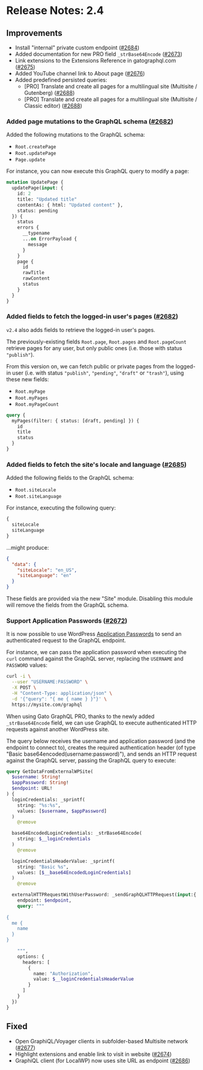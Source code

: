 # Release Notes: 2.4

## Improvements

- Install "internal" private custom endpoint ([#2684](https://github.com/GatoGraphQL/GatoGraphQL/pull/2684))
- Added documentation for new PRO field `_strBase64Encode` ([#2673](https://github.com/GatoGraphQL/GatoGraphQL/pull/2673))
- Link extensions to the Extensions Reference in gatographql.com ([#2675](https://github.com/GatoGraphQL/GatoGraphQL/pull/2675))
- Added YouTube channel link to About page ([#2676](https://github.com/GatoGraphQL/GatoGraphQL/pull/2676))
- Added predefined persisted queries:
  - [PRO] Translate and create all pages for a multilingual site (Multisite / Gutenberg) ([#2688](https://github.com/GatoGraphQL/GatoGraphQL/pull/2688))
  - [PRO] Translate and create all pages for a multilingual site (Multisite / Classic editor) ([#2688](https://github.com/GatoGraphQL/GatoGraphQL/pull/2688))

### Added page mutations to the GraphQL schema ([#2682](https://github.com/GatoGraphQL/GatoGraphQL/pull/2682))

Added the following mutations to the GraphQL schema:

- `Root.createPage`
- `Root.updatePage`
- `Page.update`

For instance, you can now execute this GraphQL query to modify a page:

```graphql
mutation UpdatePage {
  updatePage(input: {
    id: 2
    title: "Updated title"
    contentAs: { html: "Updated content" },
    status: pending
  }) {
    status
    errors {
      __typename
      ...on ErrorPayload {
        message
      }
    }
    page {
      id
      rawTitle
      rawContent
      status
    }
  }
}
```

### Added fields to fetch the logged-in user's pages ([#2682](https://github.com/GatoGraphQL/GatoGraphQL/pull/2682))

`v2.4` also adds fields to retrieve the logged-in user's pages.

The previously-existing fields `Root.page`, `Root.pages` and `Root.pageCount` retrieve pages for any user, but only public ones (i.e. those with status `"publish"`).

From this version on, we can fetch public or private pages from the logged-in user (i.e. with status `"publish"`, `"pending"`, `"draft"` or `"trash"`), using these new fields:

- `Root.myPage`
- `Root.myPages`
- `Root.myPageCount`

```graphql
query {
  myPages(filter: { status: [draft, pending] }) {
    id
    title
    status
  }
}
```

### Added fields to fetch the site's locale and language ([#2685](https://github.com/GatoGraphQL/GatoGraphQL/pull/2685))

Added the following fields to the GraphQL schema:

- `Root.siteLocale`
- `Root.siteLanguage`

For instance, executing the following query:

```graphql
{
  siteLocale
  siteLanguage
}
```

...might produce:

```json
{
  "data": {
    "siteLocale": "en_US",
    "siteLanguage": "en"
  }
}
```

These fields are provided via the new "Site" module. Disabling this module will remove the fields from the GraphQL schema.

### Support Application Passwords ([#2672](https://github.com/GatoGraphQL/GatoGraphQL/pull/2672))

It is now possible to use WordPress [Application Passwords](https://make.wordpress.org/core/2020/11/05/application-passwords-integration-guide/) to send an authenticated request to the GraphQL endpoint.

For instance, we can pass the application password when executing the `curl` command against the GraphQL server, replacing the `USERNAME` and `PASSWORD` values:

```bash
curl -i \
  --user "USERNAME:PASSWORD" \
  -X POST \
  -H "Content-Type: application/json" \
  -d '{"query": "{ me { name } }"}' \
  https://mysite.com/graphql
```

When using Gato GraphQL PRO, thanks to the newly added `_strBase64Encode` field, we can use GraphQL to execute authenticated HTTP requests against another WordPress site.

The query below receives the username and application password (and the endpoint to connect to), creates the required authentication header (of type "Basic base64encoded(username:password)"), and sends an HTTP request against the GraphQL server, passing the GraphQL query to execute:

```graphql
query GetDataFromExternalWPSite(
  $username: String!
  $appPassword: String!
  $endpoint: URL!
) {
  loginCredentials: _sprintf(
    string: "%s:%s",
    values: [$username, $appPassword]
  )
    @remove

  base64EncodedLoginCredentials: _strBase64Encode(
    string: $__loginCredentials
  )
    @remove

  loginCredentialsHeaderValue: _sprintf(
    string: "Basic %s",
    values: [$__base64EncodedLoginCredentials]
  )
    @remove

  externalHTTPRequestWithUserPassword: _sendGraphQLHTTPRequest(input:{
    endpoint: $endpoint,
    query: """
  
{
  me {
    name
  }
}

    """,
    options: {
      headers: [
        {
          name: "Authorization",
          value: $__loginCredentialsHeaderValue
        }
      ]
    }
  })
}
```

## Fixed

- Open GraphiQL/Voyager clients in subfolder-based Multisite network ([#2677](https://github.com/GatoGraphQL/GatoGraphQL/pull/2677))
- Highlight extensions and enable link to visit in website ([#2674](https://github.com/GatoGraphQL/GatoGraphQL/pull/2674))
- GraphiQL client (for LocalWP) now uses site URL as endpoint ([#2686](https://github.com/GatoGraphQL/GatoGraphQL/pull/2686))

